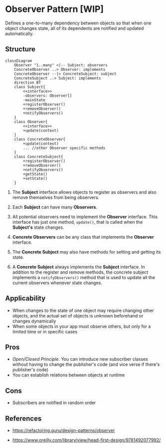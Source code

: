 # Observer Pattern [WIP]

Defines a one-to-many dependency between objects so that when one object changes state, all of its dependents are notified and updated automatically.

## Structure

```mermaid
classDiagram
    Observer "1..many" <|-- Subject: observers
    ConcreteObserver ..> Observer: implements
    ConcreteObserver --|> ConcreteSubject: subject
    ConcreteSubject ..> Subject: implements
    direction BT
    class Subject{
        <<interface>>
        -observers: Observer[]
        -mainState
        +registerObserver()
        +removeObserver()
        +notifyObservers()
    }
    class Observer{
        <<interface>>
        +update(context)
    }
    class ConcreteObserver{
        +update(context)
        ... //other Observer specific methods
    }
    class ConcreteSubject{
        +registerObserver()
        +removeObserver()
        +notifyObservers()
        +getState()
        +setState()
    }
```

1. The **Subject** interface allows objects to register as observers and also remove themselves from being observers.

2. Each **Subject** can have many **Observers**.

3. All potential observers need to implement the **Observer** interface. This interface has just one method, `update()`, that is called when the **Subject's** state changes.

4. **Concrete Observers** can be any class that implements the **Observer** interface.

5. The **Concrete Subject** may also have methods for setting and getting its state.

6. A **Concrete Subject** always implements the **Subject** interface. In addition to the register and remove methods, the concrete subject implements a `notifyObservers()` method that is used to update all the current observers whenever state changes.

## Applicability
- When changes to the state of one object may require changing other objects, and the actual set of objects is unknown beforehand or changes dynamically
- When some objects in your app must observe others, but only for a limited time or in specific cases

## Pros
- _Open/Closed Principle_. You can introduce new subscriber classes without having to change the publisher's code (and vice verse if there's publisher's code)
- You can establish relations between objects at runtime

## Cons
- Subscribers are notified in random order

## References
- https://refactoring.guru/design-patterns/observer

- https://www.oreilly.com/library/view/head-first-design/9781492077992/